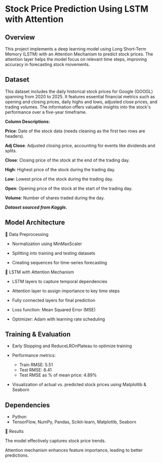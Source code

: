 # Stock Price Prediction Using LSTM with Attention

## Overview

This project implements a deep learning model using Long Short-Term Memory (LSTM) with an Attention Mechanism to predict stock prices. The attention layer helps the model focus on relevant time steps, improving accuracy in forecasting stock movements.

## Dataset

This dataset includes the daily historical stock prices for Google (GOOGL) spanning from 2020 to 2025. It features essential financial metrics such as opening and closing prices, daily highs and lows, adjusted close prices, and trading volumes. The information offers valuable insights into the stock's performance over a five-year timeframe.

**Column Descriptions:**

**Price**: Date of the stock data (needs cleaning as the first two rows are headers).

**Adj Close**: Adjusted closing price, accounting for events like dividends and splits.

**Close**: Closing price of the stock at the end of the trading day.

**High**: Highest price of the stock during the trading day.

**Low**: Lowest price of the stock during the trading day.

**Open**: Opening price of the stock at the start of the trading day.

**Volume**: Number of shares traded during the day.

***Dataset sourced from Kaggle.***

## Model Architecture

🔹 Data Preprocessing

- Normalization using MinMaxScaler

- Splitting into training and testing datasets

- Creating sequences for time-series forecasting

🔹 LSTM with Attention Mechanism

- LSTM layers to capture temporal dependencies

- Attention layer to assign importance to key time steps

- Fully connected layers for final prediction

- Loss function: Mean Squared Error (MSE)

- Optimizer: Adam with learning rate scheduling

## Training & Evaluation

- Early Stopping and ReduceLROnPlateau to optimize training

- Performance metrics:

    - Train RMSE: 5.51
    - Test RMSE: 8.41
    - Test RMSE as % of mean price: 4.89%

- Visualization of actual vs. predicted stock prices using Matplotlib & Seaborn

## Dependencies

- Python
- TensorFlow, NumPy, Pandas, Scikit-learn, Matplotlib, Seaborn

📌 Results

The model effectively captures stock price trends.

Attention mechanism enhances feature importance, leading to better predictions.
